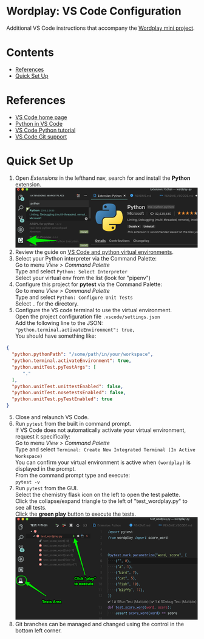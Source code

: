 # Wordplay: VS Code Configuration

Additional VS Code instructions that accompany the [Wordplay mini project](https://github.com/PDXPythonPirates/wordplay).

# Contents
- [References](#references)
- [Quick Set Up](#quick-set-up)

# References
- [VS Code home page](https://code.visualstudio.com/)
- [Python in VS Code](https://code.visualstudio.com/docs/languages/python)
- [VS Code Python tutorial](https://code.visualstudio.com/docs/python/python-tutorial)
- [VS Code Git support](https://code.visualstudio.com/docs/editor/versioncontrol#_git-support)

# Quick Set Up
1) Open _Extensions_ in the lefthand nav, search for and install the **Python** extension.  
    ![VS Code extensions](readme_assets/vs_code_extensions.png)
2) Review the guide on [VS Code and python virtual environments](https://code.visualstudio.com/docs/python/environments).
2) Select your Python interpreter via the Command Palette:  
  Go to menu _View > Command Palette_  
  Type and select `Python: Select Interpreter`  
  Select your virtual env from the list (look for "pipenv")
3) Configure this project for **pytest** via the Command Palette:  
  Go to menu _View > Command Palette_  
  Type and select `Python: Configure Unit Tests`  
  Select `.` for the directory.
4) Configure the VS code terminal to use the virtual environment.  
  Open the project configuration file `.vscode/settings.json`  
  Add the following line to the JSON:  
  `"python.terminal.activateEnvironment": true,`  
  You should have something like:  
  ```json
  {
    "python.pythonPath": "/some/path/in/your/workspace",
    "python.terminal.activateEnvironment": true,
    "python.unitTest.pyTestArgs": [
        "."
    ],
    "python.unitTest.unittestEnabled": false,
    "python.unitTest.nosetestsEnabled": false,
    "python.unitTest.pyTestEnabled": true
  }
  ```
5) Close and relaunch VS Code.
6) Run `pytest` from the built in command prompt.  
  If VS Code does not automatically activate your virtual environment, request it specifically:  
  Go to menu _View > Command Palette_  
  Type and select `Terminal: Create New Integrated Terminal (In Active Workspace)`  
  You can confirm your virtual environment is active when `(wordplay)` is displayed in the prompt.  
  From the command prompt type and execute:  
  `pytest -v`
7) Run `pytest` from the GUI.  
  Select the chemistry flask icon on the left to open the test palette.  
  Click the collapse/expand triangle to the left of "test_wordplay.py" to see all tests.  
  Click the **green play** button to execute the tests.  
  ![VS Code test palette](readme_assets/vs_code_tests_palette.png)
8) Git branches can be managed and changed using the control in the bottom left corner.  




